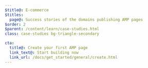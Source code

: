```yaml
---
$title@: E-commerce
$titles:
  page@: Success stories of the domains publishing AMP pages
$order: 2
$parent: /content/learn/case-studies.html
class: case-studies bg-triangle-secondary

cta:
  title@: Create your first AMP page
  link_text@: Start building now
  link_url: /docs/get_started/general/create.html
---
```

